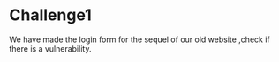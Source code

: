 # Challenge1


We have made the login form for the sequel of our old website ,check if there is a vulnerability.
